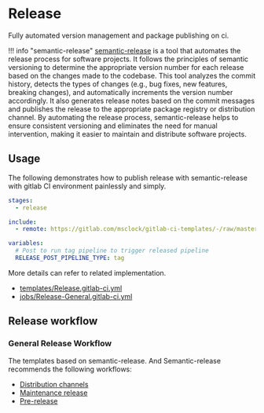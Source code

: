# Release

Fully automated version management and package publishing on ci.

!!! info "semantic-release"
    [semantic-release](https://github.com/semantic-release/semantic-release) is a tool that automates the release process for software projects. It follows the principles of semantic versioning to determine the appropriate version number for each release based on the changes made to the codebase. This tool analyzes the commit history, detects the types of changes (e.g., bug fixes, new features, breaking changes), and automatically increments the version number accordingly. It also generates release notes based on the commit messages and publishes the release to the appropriate package registry or distribution channel. By automating the release process, semantic-release helps to ensure consistent versioning and eliminates the need for manual intervention, making it easier to maintain and distribute software projects.

## Usage

The following demonstrates how to publish release with semantic-release with gitlab CI environment painlessly and simply.

```yaml
stages:
  - release

include:
  - remote: https://gitlab.com/msclock/gitlab-ci-templates/-/raw/master/jobs/Release-General.gitlab-ci.yml

variables:
  # Post to run tag pipeline to trigger released pipeline
  RELEASE_POST_PIPELINE_TYPE: tag
```

More details can refer to related implementation.

- [templates/Release.gitlab-ci.yml](https://gitlab.com/msclock/gitlab-ci-templates/-/blob/master/templates/Release.gitlab-ci.yml)
- [jobs/Release-General.gitlab-ci.yml](https://gitlab.com/msclock/gitlab-ci-templates/-/blob/master/jobs/Release-General.gitlab-ci.yml)

## Release workflow

### General Release Workflow

The templates based on semantic-release. And Semantic-release recommends the following workflows:

- [Distribution channels](https://semantic-release.gitbook.io/semantic-release/recipes/release-workflow/distribution-channels)
- [Maintenance release](https://semantic-release.gitbook.io/semantic-release/recipes/release-workflow/maintenance-releases)
- [Pre-release](https://semantic-release.gitbook.io/semantic-release/recipes/release-workflow/pre-releases)
